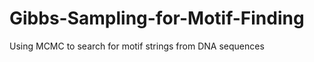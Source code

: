 Gibbs-Sampling-for-Motif-Finding
================================

Using MCMC to search for motif strings from DNA sequences
